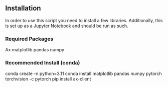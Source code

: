 ## Installation

In order to use this script you need to install a few libraries. Additionally, this is set up as a Jupyter Notebook and should be run as such. 

### Required Packages 

Ax
matplotlib
pandas
numpy 


### Recommended Install (conda)

conda create -n <env-name> python=3.11
conda install matplotlib pandas numpy pytorch torchvision -c pytorch
pip install ax-client

